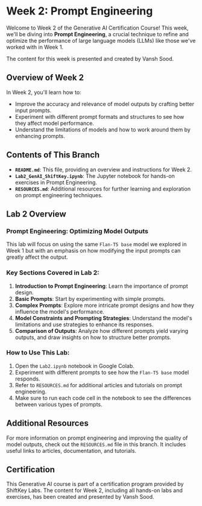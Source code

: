 # Week 2: Prompt Engineering

Welcome to Week 2 of the Generative AI Certification Course! This week, we'll be diving into **Prompt Engineering**, a crucial technique to refine and optimize the performance of large language models (LLMs) like those we've worked with in Week 1.

The content for this week is presented and created by Vansh Sood.

## Overview of Week 2

In Week 2, you'll learn how to:

- Improve the accuracy and relevance of model outputs by crafting better input prompts.
- Experiment with different prompt formats and structures to see how they affect model performance.
- Understand the limitations of models and how to work around them by enhancing prompts.

## Contents of This Branch

- **`README.md`**: This file, providing an overview and instructions for Week 2.
- **`Lab2_GenAI_ShiftKey.ipynb`**: The Jupyter notebook for hands-on exercises in Prompt Engineering.
- **`RESOURCES.md`**: Additional resources for further learning and exploration on prompt engineering techniques.

## Lab 2 Overview

### Prompt Engineering: Optimizing Model Outputs

This lab will focus on using the same `Flan-T5 base` model we explored in Week 1 but with an emphasis on how modifying the input prompts can greatly affect the output.

### Key Sections Covered in Lab 2:

1. **Introduction to Prompt Engineering**: Learn the importance of prompt design.
2. **Basic Prompts**: Start by experimenting with simple prompts.
3. **Complex Prompts**: Explore more intricate prompt designs and how they influence the model's performance.
4. **Model Constraints and Prompting Strategies**: Understand the model's limitations and use strategies to enhance its responses.
5. **Comparison of Outputs**: Analyze how different prompts yield varying outputs, and draw insights on how to structure better prompts.

### How to Use This Lab:

1. Open the `Lab2.ipynb` notebook in Google Colab.
2. Experiment with different prompts to see how the `Flan-T5 base` model responds.
3. Refer to `RESOURCES.md` for additional articles and tutorials on prompt engineering.
4. Make sure to run each code cell in the notebook to see the differences between various types of prompts.

## Additional Resources

For more information on prompt engineering and improving the quality of model outputs, check out the `RESOURCES.md` file in this branch. It includes useful links to articles, documentation, and tutorials.

## Certification

This Generative AI course is part of a certification program provided by ShiftKey Labs. The content for Week 2, including all hands-on labs and exercises, has been created and presented by Vansh Sood.
